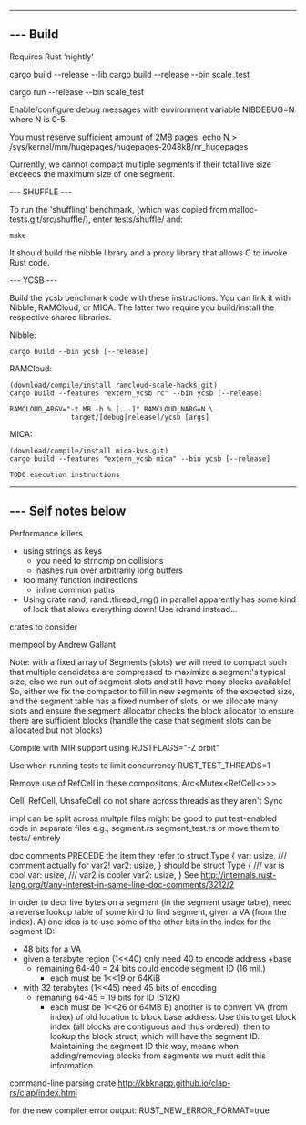 ----------------------------------------------------------------------
--- Build
----------------------------------------------------------------------

Requires Rust 'nightly'

cargo build --release --lib
cargo build --release --bin scale_test

cargo run --release --bin scale_test

Enable/configure debug messages with environment variable NIBDEBUG=N
where N is 0-5.

You must reserve sufficient amount of 2MB pages:
echo N > /sys/kernel/mm/hugepages/hugepages-2048kB/nr_hugepages

Currently, we cannot compact multiple segments if their total live
size exceeds the maximum size of one segment.

--- SHUFFLE ---

To run the 'shuffling' benchmark, (which was copied from
malloc-tests.git/src/shuffle/), enter tests/shuffle/ and:

    make

It should build the nibble library and a proxy library that allows C
to invoke Rust code.

--- YCSB ---

Build the ycsb benchmark code with these instructions. You can link it
with Nibble, RAMCloud, or MICA. The latter two require you
build/install the respective shared libraries.

Nibble:

    cargo build --bin ycsb [--release]

RAMCloud:

    (download/compile/install ramcloud-scale-hacks.git)
    cargo build --features "extern_ycsb rc" --bin ycsb [--release]

    RAMCLOUD_ARGV="-t MB -h % [...]" RAMCLOUD_NARG=N \
                   target/[debug|release]/ycsb [args]

MICA:

    (download/compile/install mica-kvs.git)
    cargo build --features "extern_ycsb mica" --bin ycsb [--release]

    TODO execution instructions


----------------------------------------------------------------------
--- Self notes below
----------------------------------------------------------------------

Performance killers
- using strings as keys
    - you need to strncmp on collisions
    - hashes run over arbitrarily long buffers
- too many function indirections
    - inline common paths
- Using crate rand; rand::thread_rng() in parallel apparently has some
kind of lock that slows everything down! Use rdrand instead...

crates to consider

mempool by Andrew Gallant


Note: with a fixed array of Segments (slots) we will need to compact
such that multiple candidates are compressed to maximize a segment's
typical size, else we run out of segment slots and still have many
blocks available!
So, either we fix the compactor to fill in new segments of the
expected size, and the segment table has a fixed number of slots, or
we allocate many slots and ensure the segment allocator checks the
block allocator to ensure there are sufficient blocks (handle the case
that segment slots can be allocated but not blocks)



Compile with MIR support using
RUSTFLAGS="-Z orbit"

Use when running tests to limit concurrency
RUST_TEST_THREADS=1

Remove use of RefCell in these compositons:
Arc<Mutex<RefCell<>>>

Cell, RefCell, UnsafeCell do not share across threads
as they aren't Sync

impl can be split across multple files
might be good to put test-enabled code in separate files
e.g., segment.rs segment_test.rs
or move them to tests/ entirely

doc comments PRECEDE the item they refer to
struct Type {
    var: usize, /// comment actually for var2!
    var2: usize,
}
should be
struct Type {
    /// var is cool
    var: usize,
    /// var2 is cooler
    var2: usize,
}
See http://internals.rust-lang.org/t/any-interest-in-same-line-doc-comments/3212/2


in order to decr live bytes on a segment (in the segment usage table),
need a reverse lookup table of some kind to find segment, given a VA
(from the index).
A) one idea is to use some of the other bits in the
index for the segment ID:
- 48 bits for a VA
- given a terabyte region (1<<40) only need 40 to encode address +base
    - remaining 64-40 = 24 bits could encode segment ID (16 mil.)
        - each must be 1<<19 or 64KiB
- with 32 terabytes (1<<45) need 45 bits of encoding
    - remaning 64-45 = 19 bits for ID (512K)
        - each must be 1<<26 or 64MB
B) another is to convert VA (from index) of old location to block base
address. Use this to get block index (all blocks are contiguous and
thus ordered), then to lookup the block struct, which will have the
segment ID. Maintaining the segment ID this way, means when
adding/removing blocks from segments we must edit this information.

command-line parsing crate
http://kbknapp.github.io/clap-rs/clap/index.html




for the new compiler error output:
    RUST_NEW_ERROR_FORMAT=true



